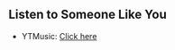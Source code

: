 ## Listen to Someone Like You
- YTMusic: [Click here](https://music.youtube.com/watch?v=XqoanTj5pNY)